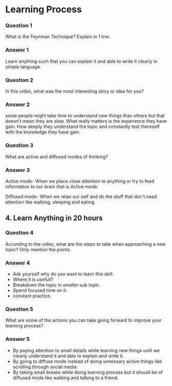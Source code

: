 # Learning Process
### Question 1
What is the Feynman Technique? Explain in 1 line.
### Answer 1
Learn anything such that you can explain it and able to write it clearly in simple language.

### Question 2
In this video, what was the most interesting story or idea for you?

### Answer 2
some people might take time to understand new things than others but that doesn't mean they are slow. What really matters is the experience they have gain. How deeply they understand the topic and constantly test thereself with the knowledge they have gain.

### Question 3
What are active and diffused modes of thinking?

### Answer 3
Active mode- When we place close attention to anything or try to feed information to our brain that is Active mode.

Diffused mode- When we relax our self and do the stuff that don't need attention like walking, sleeping and eating.



## 4. Learn Anything in 20 hours

### Question 4
According to the video, what are the steps to take when approaching a new topic? Only mention the points.

### Answer 4
* Ask yourself why do you want to learn this skill.
* Where it is usefull?
* Breakdown the topic in smaller sub topic.
* Spend focused time on it.
* constant practice.




### Question 5

What are some of the actions you can take going forward to improve your learning process?
 
 ### Answer 5

 * By paying attention to small details while learning new things until we clearly understand it and able to explain and write it.
 * By going to diffuse  mode instead of doing unnessary active things like scrolling through social media.
 * By taking small breaks while doing learning process but it should be of diffused mode like walking and talking to a friend.
  
